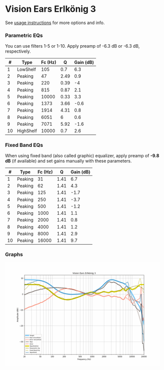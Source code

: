# Vision Ears Erlkönig 3
See [usage instructions](https://github.com/jaakkopasanen/AutoEq#usage) for more options and info.

### Parametric EQs
You can use filters 1-5 or 1-10. Apply preamp of -6.3 dB or -6.3 dB, respectively.

|   # | Type      |   Fc (Hz) |    Q |   Gain (dB) |
|-----|-----------|-----------|------|-------------|
|   1 | LowShelf  |       105 | 0.7  |         6.3 |
|   2 | Peaking   |        47 | 2.49 |         0.9 |
|   3 | Peaking   |       220 | 0.39 |        -4   |
|   4 | Peaking   |       815 | 0.87 |         2.1 |
|   5 | Peaking   |     10000 | 0.33 |         3.3 |
|   6 | Peaking   |      1373 | 3.66 |        -0.6 |
|   7 | Peaking   |      1914 | 4.31 |         0.8 |
|   8 | Peaking   |      6051 | 6    |         0.6 |
|   9 | Peaking   |      7071 | 5.92 |        -1.6 |
|  10 | HighShelf |     10000 | 0.7  |         2.6 |

### Fixed Band EQs
When using fixed band (also called graphic) equalizer, apply preamp of **-9.8 dB** (if available) and set gains manually with these parameters.

|   # | Type    |   Fc (Hz) |    Q |   Gain (dB) |
|-----|---------|-----------|------|-------------|
|   1 | Peaking |        31 | 1.41 |         6.7 |
|   2 | Peaking |        62 | 1.41 |         4.3 |
|   3 | Peaking |       125 | 1.41 |        -1.7 |
|   4 | Peaking |       250 | 1.41 |        -3.7 |
|   5 | Peaking |       500 | 1.41 |        -1.2 |
|   6 | Peaking |      1000 | 1.41 |         1.1 |
|   7 | Peaking |      2000 | 1.41 |         0.8 |
|   8 | Peaking |      4000 | 1.41 |         1.2 |
|   9 | Peaking |      8000 | 1.41 |         2.9 |
|  10 | Peaking |     16000 | 1.41 |         9.7 |

### Graphs
![](./Vision%20Ears%20Erlk%C3%B6nig%203.png)

